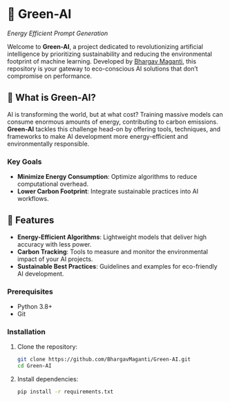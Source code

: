 # 🌱 Green-AI


*Energy Efficient Prompt Generation*

Welcome to **Green-AI**, a project dedicated to revolutionizing artificial intelligence by prioritizing sustainability and reducing the environmental footprint of machine learning. Developed by [Bhargav Maganti](https://github.com/BhargavMaganti), this repository is your gateway to eco-conscious AI solutions that don’t compromise on performance.

## 🚀 What is Green-AI?

AI is transforming the world, but at what cost? Training massive models can consume enormous amounts of energy, contributing to carbon emissions. **Green-AI** tackles this challenge head-on by offering tools, techniques, and frameworks to make AI development more energy-efficient and environmentally responsible.

### Key Goals
- **Minimize Energy Consumption**: Optimize algorithms to reduce computational overhead.
- **Lower Carbon Footprint**: Integrate sustainable practices into AI workflows.


## 🌟 Features

- **Energy-Efficient Algorithms**: Lightweight models that deliver high accuracy with less power.
- **Carbon Tracking**: Tools to measure and monitor the environmental impact of your AI projects.
- **Sustainable Best Practices**: Guidelines and examples for eco-friendly AI development.


### Prerequisites
- Python 3.8+
- Git


### Installation
1. Clone the repository:
   ```bash
   git clone https://github.com/BhargavMaganti/Green-AI.git
   cd Green-AI 
2. Install dependencies:
    ```bash
    pip install -r requirements.txt
